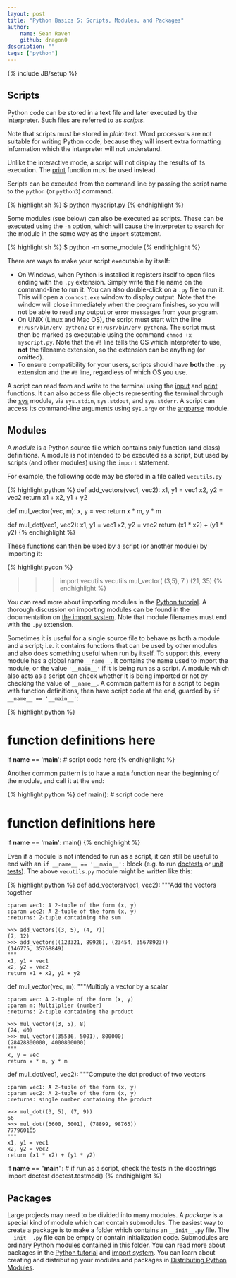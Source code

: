 ```yaml
---
layout: post
title: "Python Basics 5: Scripts, Modules, and Packages"
author:
    name: Sean Raven
    github: dragon0
description: ""
tags: ["python"]
---
```

{% include JB/setup %}

## Scripts

Python code can be stored in a text file and later executed by the interpreter.
Such files are referred to as *scripts*.

Note that scripts must be stored in *plain* text.
Word processors are not suitable for writing Python code, because they will
insert extra formatting information which the interpreter will not understand.

Unlike the interactive mode, a script will not display the results of its execution.
The [print](https://docs.python.org/3/library/functions.html#print) function
must be used instead.

Scripts can be executed from the command line by passing the script name to the
`python` (or `python3`) command.

{% highlight sh %}
$ python myscript.py
{% endhighlight %}

Some modules (see below) can also be executed as scripts.
These can be executed using the `-m` option, which will cause the interpreter
to search for the module in the same way as the `import` statement.

{% highlight sh %}
$ python -m some_module
{% endhighlight %}

There are ways to make your script executable by itself:

- On Windows, when Python is installed it registers itself to open files ending
  with the `.py` extension.
  Simply write the file name on the command-line to run it.
  You can also double-click on a `.py` file to run it.
  This will open a `conhost.exe` window to display output.
  Note that the window will close immediately when the program finishes, so
  you will not be able to read any output or error messages from your program.
- On UNIX (Linux and Mac OS), the script must start with the line
  `#!/usr/bin/env python2` or `#!/usr/bin/env python3`.
  The script must then be marked as executable using the command
  `chmod +x myscript.py`.
  Note that the `#!` line tells the OS which interpreter to use, **not** the
  filename extension, so the extension can be anything (or omitted).
- To ensure compatibility for your users, scripts should have **both** the
  `.py` extension and the `#!` line, regardless of which OS you use.


A script can read from and write to the terminal using the
[input](https://docs.python.org/3/library/functions.html#input)
and
[print](https://docs.python.org/3/library/functions.html#print)
functions.
It can also access file objects representing the terminal through the
[sys](https://docs.python.org/3/library/sys.html) module, via `sys.stdin`,
`sys.stdout`, and `sys.stderr`.
A script can access its command-line arguments using `sys.argv` or the
[argparse](https://docs.python.org/3/library/argparse.html) module.


## Modules

A *module* is a Python source file which contains only function (and class)
definitions.
A module is not intended to be executed as a script, but used by scripts (and
other modules) using the `import` statement.

For example, the following code may be stored in a file called `vecutils.py`

{% highlight python %}
def add_vectors(vec1, vec2):
    x1, y1 = vec1
    x2, y2 = vec2
    return x1 + x2, y1 + y2

def mul_vector(vec, m):
    x, y = vec
    return x * m, y * m

def mul_dot(vec1, vec2):
    x1, y1 = vec1
    x2, y2 = vec2
    return (x1 * x2) + (y1 * y2)
{% endhighlight %}

These functions can then be used by a script (or another module) by importing it:

{% highlight pycon %}
>>> import vecutils
>>> vecutils.mul_vector( (3,5), 7 )
(21, 35)
{% endhighlight %}

You can read more about importing modules in the
[Python tutorial](https://docs.python.org/3/tutorial/modules.html).
A thorough discussion on importing modules can be found in the documentation on
[the import system](https://docs.python.org/3/reference/import.html).
Note that module filenames must end with the `.py` extension.

Sometimes it is useful for a single source file to behave as both a module and
a script; i.e. it contains functions that can be used by other modules and also
does something useful when run by itself.
To support this, every module has a global name `__name__`.
It contains the name used to import the module, or the value `'__main__'` if it
is being run as a script.
A module which also acts as a script can check whether it is being imported
or not by checking the value of `__name__`.
A common pattern is for a script to begin with function definitions, then have
script code at the end, guarded by `if __name__ == '__main__'`:

{% highlight python %}
# function definitions here

if __name__ == '__main__':
    # script code here
{% endhighlight %}

Another common pattern is to have a `main` function near the beginning of the
module, and call it at the end:

{% highlight python %}
def main():
    # script code here

# function definitions here

if __name__ == '__main__': main()
{% endhighlight %}

Even if a module is not intended to run as a script, it can still be useful to
end with an `if __name__ == '__main__':` block (e.g. to run
[doctests](https://docs.python.org/3/library/doctest.html)
or
[unit tests](https://docs.python.org/3/library/unittest.html)).
The above `vecutils.py` module might be written like this:


{% highlight python %}
def add_vectors(vec1, vec2):
    """Add the vectors together

    :param vec1: A 2-tuple of the form (x, y)
    :param vec2: A 2-tuple of the form (x, y)
    :returns: 2-tuple containing the sum

    >>> add_vectors((3, 5), (4, 7))
    (7, 12)
    >>> add_vectors((123321, 89926), (23454, 35678923))
    (146775, 35768849)
    """
    x1, y1 = vec1
    x2, y2 = vec2
    return x1 + x2, y1 + y2

def mul_vector(vec, m):
    """Multiply a vector by a scalar

    :param vec: A 2-tuple of the form (x, y)
    :param m: Multilplier (number)
    :returns: 2-tuple containing the product

    >>> mul_vector((3, 5), 8)
    (24, 40)
    >>> mul_vector((35536, 5001), 800000)
    (28428800000, 4000800000)
    """
    x, y = vec
    return x * m, y * m

def mul_dot(vec1, vec2):
    """Compute the dot product of two vectors

    :param vec1: A 2-tuple of the form (x, y)
    :param vec2: A 2-tuple of the form (x, y)
    :returns: single number containing the product

    >>> mul_dot((3, 5), (7, 9))
    66
    >>> mul_dot((3600, 5001), (78899, 98765))
    777960165
    """
    x1, y1 = vec1
    x2, y2 = vec2
    return (x1 * x2) + (y1 * y2)

if __name__ == "__main__":
    # if run as a script, check the tests in the docstrings
    import doctest
    doctest.testmod()
{% endhighlight %}

## Packages

Large projects may need to be divided into many modules.
A *package* is a special kind of module which can contain submodules.
The easiest way to create a package is to make a folder which contains an
`__init__.py` file.
The `__init__.py` file can be empty or contain initialization code.
Submodules are ordinary Python modules contained in this folder.
You can read more about packages in the
[Python tutorial](https://docs.python.org/3/tutorial/modules.html)
and [import system](https://docs.python.org/3/reference/import.html).
You can learn about creating and distributing your modules and packages in
[Distributing Python Modules](https://docs.python.org/3/distributing/index.html).

